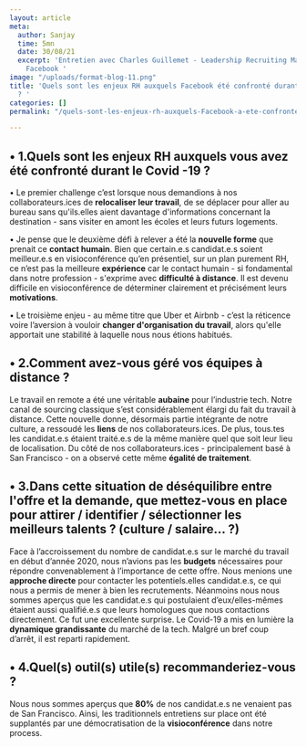 ```yaml
---
layout: article
meta:
  author: Sanjay
  time: 5mn
  date: 30/08/21
  excerpt: 'Entretien avec Charles Guillemet - Leadership Recruiting Manager chez
    Facebook '
image: "/uploads/format-blog-11.png"
title: 'Quels sont les enjeux RH auxquels Facebook été confronté durant le Covid -19
  ? '
categories: []
permalink: "/quels-sont-les-enjeux-rh-auxquels-Facebook-a-ete-confronte-durant-le-covid-19-?/"

---
```

## • 1.Quels sont les enjeux RH auxquels vous avez été confronté durant le Covid -19 ?

• Le premier challenge c’est lorsque nous demandions à nos collaborateurs.ices de **relocaliser leur travail**, de se déplacer pour aller au bureau sans qu'ils.elles aient davantage d'informations concernant la destination - sans visiter en amont les écoles et leurs futurs logements.

• Je pense que le deuxième défi à relever a été la **nouvelle forme** que prenait ce **contact humain**. Bien que certain.e.s candidat.e.s soient meilleur.e.s en visioconférence qu’en présentiel, sur un plan purement RH, ce n’est pas la meilleure **expérience** car le contact humain - si fondamental dans notre profession - s'exprime avec **difficulté à distance**. Il est devenu difficile en visioconférence de déterminer clairement et précisément leurs **motivations**.

• Le troisième enjeu - au même titre que Uber et Airbnb - c’est la réticence voire l’aversion à vouloir **changer d'organisation du travail**, alors qu'elle apportait une stabilité à laquelle nous nous étions habitués.

## • 2.Comment avez-vous géré vos équipes à distance ?

Le travail en remote a été une véritable **aubaine** pour l’industrie tech. Notre canal de sourcing classique s’est considérablement élargi du fait du travail à distance. Cette nouvelle donne, désormais partie intégrante de notre culture, a ressoudé les **liens** de nos collaborateurs.ices. De plus, tous.tes les candidat.e.s étaient traité.e.s de la même manière quel que soit leur lieu de localisation. Du côté de nos collaborateurs.ices - principalement basé à San Francisco - on a observé cette même **égalité de traitement**.

## • 3.Dans cette situation de déséquilibre entre l'offre et la demande, que mettez-vous en place pour attirer / identifier / sélectionner les meilleurs talents ? (culture / salaire... ?)

Face à l’accroissement du nombre de candidat.e.s sur le marché du travail en début d’année 2020, nous n’avions pas les **budgets** nécessaires pour répondre convenablement à l’importance de cette offre. Nous menions une **approche directe** pour contacter les potentiels.elles candidat.e.s, ce qui nous a permis de mener à bien les recrutements. Néanmoins nous nous sommes aperçus que les candidat.e.s qui postulaient d’eux/elles-mêmes étaient aussi qualifié.e.s que leurs homologues que nous contactions directement. Ce fut une excellente surprise. Le Covid-19 a mis en lumière la **dynamique grandissante** du marché de la tech. Malgré un bref coup d’arrêt, il est reparti rapidement.

## • 4.Quel(s) outil(s) utile(s) recommanderiez-vous ?

Nous nous sommes aperçus que **80%** de nos candidat.e.s ne venaient pas de San Francisco. Ainsi, les traditionnels entretiens sur place ont été supplantés par une démocratisation de la **visioconférence** dans notre process. 